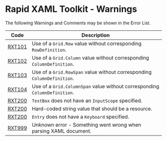 # Rapid XAML Toolkit - Warnings

The following Warnings and Comments may be shown in the Error List.

|  Code  | Description |
|--------|-------------|
| [RXT101](.\RXT101.md) | Use of a `Grid.Row` value without corresponding `RowDefinition`. |
| [RXT102](.\RXT102.md) | Use of a `Grid.Column` value without corresponding `ColumnDefinition`. |
| [RXT103](.\RXT103.md) | Use of a `Grid.RowSpan` value without corresponding `ColumnDefinition`. |
| [RXT104](.\RXT104.md) | Use of a `Grid.ColumnSpan` value without corresponding `ColumnDefinition`. |
| [RXT200](.\RXT150.md) | `TextBox` does not have an `InputScope` specified. |
| [RXT200](.\RXT200.md) | Hard-coded string value that should be a resource. |
| [RXT200](.\RXT300.md) | `Entry` does not have a `Keyboard` specified. |
| [RXT999](.\RXT999.md) | Unknown error - Something went wrong when parsing XAML document. |

<!--
| [RXT???](.\RXT???.md) | XXXXXXX |
-->
